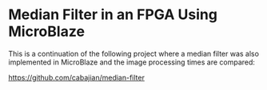 # Median Filter in an FPGA Using MicroBlaze

This is a continuation of the following project where a median filter was also implemented in MicroBlaze and the image processing times are compared:

https://github.com/cabajian/median-filter
